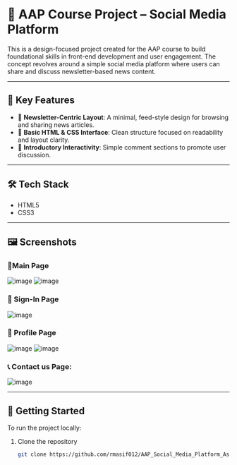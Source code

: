 # 📘 AAP Course Project – Social Media Platform

This is a design-focused project created for the AAP course to build foundational skills in front-end development and user engagement. The concept revolves around a simple social media platform where users can share and discuss newsletter-based news content.

---

## 🔑 Key Features

- 📰 **Newsletter-Centric Layout**: A minimal, feed-style design for browsing and sharing news articles.
- 🎨 **Basic HTML & CSS Interface**: Clean structure focused on readability and layout clarity.
- 💬 **Introductory Interactivity**: Simple comment sections to promote user discussion.

---

## 🛠️ Tech Stack

- HTML5
- CSS3

---

## 🖼️ Screenshots

### 📰Main Page
![image](https://github.com/user-attachments/assets/974face5-cb64-46d2-bf3c-875ae69f35e1)
![image](https://github.com/user-attachments/assets/c9ec8684-3b0c-42e2-86e5-5ec3c685d8d8)



### 📝 Sign-In Page
![image](https://github.com/user-attachments/assets/084f9006-c490-4354-8ae4-fa329d67feda)


### 👤 Profile Page
![image](https://github.com/user-attachments/assets/6e7a6a35-9f5e-4993-abc4-95f22ab96287)
![image](https://github.com/user-attachments/assets/e6da5a5a-71ed-4494-a4b2-8973b751401e)



### 📞 Contact us Page:
![image](https://github.com/user-attachments/assets/dd3e78c3-4085-499a-b9b1-79c3b38f4693)


---

## 🚀 Getting Started

To run the project locally:

1. Clone the repository  
   ```bash
   git clone https://github.com/rmasif012/AAP_Social_Media_Platform_Assignment
